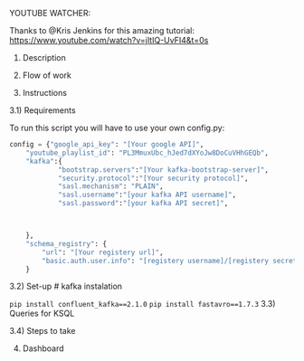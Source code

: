 YOUTUBE WATCHER:

Thanks to @Kris Jenkins for this amazing tutorial: https://www.youtube.com/watch?v=jItIQ-UvFI4&t=0s


1) Description

2) Flow of work

3) Instructions

3.1) Requirements


To run this script you will have to use your own config.py:
```python
config = {"google_api_key": "[Your google API]",
    "youtube_playlist_id": "PL3MmuxUbc_hJed7dXYoJw8DoCuVHhGEQb",
    "kafka":{
            "bootstrap.servers":"[Your kafka-bootstrap-server]",
            "security.protocol":"[Your security protocol]",
            "sasl.mechanism": "PLAIN",
            "sasl.username":"[your kafka API username]",
            "sasl.password":"[your kafka API secret]",



    },
    "schema_registry": {
        "url": "[Your registery url]",
        "basic.auth.user.info": "[registery username]/[registery secret]",
    }
```	
3.2) Set-up
	# kafka instalation

`pip install confluent_kafka==2.1.0`
`pip install fastavro==1.7.3`
3.3) Queries for KSQL

3.4) Steps to take

4) Dashboard